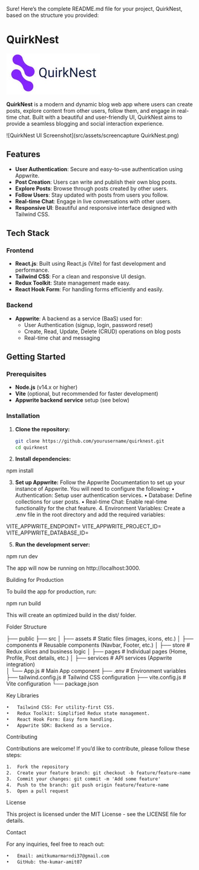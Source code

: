 Sure! Here’s the complete README.md file for your project, QuirkNest, based on the structure you provided:

# QuirkNest
![QuirkNest Logo](src/assets/Logo.jpg)

**QuirkNest** is a modern and dynamic blog web app where users can create posts, explore content from other users, follow them, and engage in real-time chat. Built with a beautiful and user-friendly UI, QuirkNest aims to provide a seamless blogging and social interaction experience.

![QuirkNest UI Screenshot](src/assets/screencapture QuirkNest.png)

## Features

- **User Authentication**: Secure and easy-to-use authentication using Appwrite.
- **Post Creation**: Users can write and publish their own blog posts.
- **Explore Posts**: Browse through posts created by other users.
- **Follow Users**: Stay updated with posts from users you follow.
- **Real-time Chat**: Engage in live conversations with other users.
- **Responsive UI**: Beautiful and responsive interface designed with Tailwind CSS.

## Tech Stack

### Frontend

- **React.js**: Built using React.js (Vite) for fast development and performance.
- **Tailwind CSS**: For a clean and responsive UI design.
- **Redux Toolkit**: State management made easy.
- **React Hook Form**: For handling forms efficiently and easily.

### Backend

- **Appwrite**: A backend as a service (BaaS) used for:
  - User Authentication (signup, login, password reset)
  - Create, Read, Update, Delete (CRUD) operations on blog posts
  - Real-time chat and messaging

## Getting Started

### Prerequisites

- **Node.js** (v14.x or higher)
- **Vite** (optional, but recommended for faster development)
- **Appwrite backend service** setup (see below)

### Installation

1. **Clone the repository:**

   ```bash
   git clone https://github.com/yourusername/quirknest.git
   cd quirknest

2.	**Install dependencies:**

npm install


3.	**Set up Appwrite:**
Follow the Appwrite Documentation to set up your instance of Appwrite. You will need to configure the following:
	•	Authentication: Setup user authentication services.
	•	Database: Define collections for user posts.
	•	Real-time Chat: Enable real-time functionality for the chat feature.
	4.	Environment Variables:
Create a .env file in the root directory and add the required variables:

VITE_APPWRITE_ENDPOINT=<Your Appwrite Endpoint>
VITE_APPWRITE_PROJECT_ID=<Your Project ID>
VITE_APPWRITE_DATABASE_ID=<Your Database ID>


5.	**Run the development server:**

npm run dev

The app will now be running on http://localhost:3000.

Building for Production

To build the app for production, run:

npm run build

This will create an optimized build in the dist/ folder.

Folder Structure

├── public
├── src
│   ├── assets         # Static files (images, icons, etc.)
│   ├── components     # Reusable components (Navbar, Footer, etc.)
│   ├── store       # Redux slices and business logic
│   ├── pages          # Individual pages (Home, Profile, Post details, etc.)
│   ├── services       # API services (Appwrite integration)        
│   └── App.js         # Main App component
├── .env               # Environment variables
├── tailwind.config.js # Tailwind CSS configuration
├── vite.config.js     # Vite configuration
└── package.json

Key Libraries

	•	Tailwind CSS: For utility-first CSS.
	•	Redux Toolkit: Simplified Redux state management.
	•	React Hook Form: Easy form handling.
	•	Appwrite SDK: Backend as a Service.

Contributing

Contributions are welcome! If you’d like to contribute, please follow these steps:

	1.	Fork the repository
	2.	Create your feature branch: git checkout -b feature/feature-name
	3.	Commit your changes: git commit -m 'Add some feature'
	4.	Push to the branch: git push origin feature/feature-name
	5.	Open a pull request

License

This project is licensed under the MIT License - see the LICENSE file for details.

Contact

For any inquiries, feel free to reach out:

	•	Email: amitkumarmarndi37@gmail.com
	•	GitHub: the-kumar-amit07
